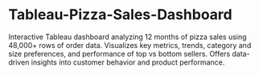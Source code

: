 # Tableau-Pizza-Sales-Dashboard
Interactive Tableau dashboard analyzing 12 months of pizza sales using 48,000+ rows of order data. Visualizes key metrics, trends, category and size preferences, and performance of top vs bottom sellers. Offers data-driven insights into customer behavior and product performance.
